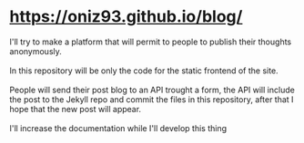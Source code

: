 # https://oniz93.github.io/blog/

I'll try to make a platform that will permit to people to publish their thoughts anonymously.<br />
<br />
In this repository will be only the code for the static frontend of the site.
<br /><br />
People will send their post blog to an API trought a form, the API will include the post to the Jekyll repo and commit the files in this repository, after that I hope that the new post will appear.<br /><br />
I'll increase the documentation while I'll develop this thing
